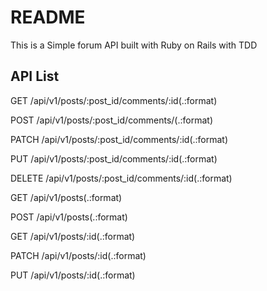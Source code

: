 # README

This is a Simple forum API built with Ruby on Rails with  TDD

## API List
GET    /api/v1/posts/:post_id/comments/:id(.:format)

POST   /api/v1/posts/:post_id/comments/(.:format)

PATCH  /api/v1/posts/:post_id/comments/:id(.:format)        

PUT    /api/v1/posts/:post_id/comments/:id(.:format)

DELETE /api/v1/posts/:post_id/comments/:id(.:format)   

GET    /api/v1/posts(.:format)   
                                                                    
POST   /api/v1/posts(.:format)            

GET    /api/v1/posts/:id(.:format)      

PATCH  /api/v1/posts/:id(.:format)            

PUT    /api/v1/posts/:id(.:format)  

